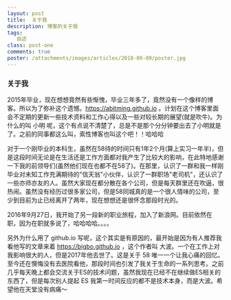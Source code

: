 ```yaml
---
layout: post
title:  关于我
description: 博客的关于我
tags:
   自述
class: post-one
comments: true
poster: /attachments/images/articles/2018-09-09/poster.jpg
---
```


### 关于我
2015年毕业，现在想想竟然有些惭愧，毕业三年多了，竟然没有一个像样的博客。所以为了弥补这个遗憾。https://abitming.github.io 。计划在这个博客里面会不定期的更新一些技术资料和工作心得以及一些对较长期的展望(就是吹牛)。为什么的叫 小明 呢，这个有点说不清楚了，总是不是那个分分钟要出去了小明就是了。之前的同事都这么叫，索性博客也叫这个吧！！哈哈哈

对于一个刚毕业的本科生，虽然在58待的时间只有1年2个月(算上实习一年半)，但是这段时间无论是在生活还是工作方面都对我产生了比较大的影响，在此特地感谢一下我的前领导们(虽然他们现在也都不在58了)。在那里，认识了一群和我一样刚毕业对未知工作充满期待的"信天翁"小伙伴，认识了一群职场"老司机"，还认识了一些亦师亦友的人。虽然大家现在都分散在各个公司，但是每天群里还在吹逼，很热闹。虽然没有经历过很多家公司，但是58同城真的是一个很人情味的公司，至少到目前为止已经离开了两年，现在想想还是很怀念那段时光的。

2016年9月27日，我开始了另一段新的职业旅程，加入了新浪网。目前依然在职，因为在职就多说了，哈哈哈哈。。。。

另外为什么用了 github.io 写呢，这个其实是有原因的，最开始是因为有人推荐我看他写的文章来着  https://bigbo.github.io ，这个作者叫 大波。一个在工作上对我影响很大的人，但是2017年他去世了。这是关于 58 唯一一个让我心痛的回忆。至今还在懊悔没有去医院看他，那段时间也引发了我关于生命的一系列思考。之前几乎每天晚上都会交流关于ES的技术问题，虽然我现在已经不在继续做ES相关的东西了，但是每次别人提起 ES 我第一时间反应的都不是技术本身，而是大波。希望他在天堂没有病痛～
